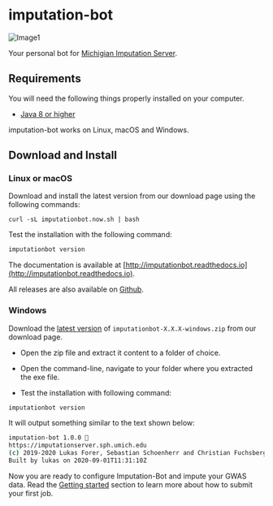 # imputation-bot

![Image1](assets/logo.png)

Your personal bot for [Michigian Imputation Server](https://imputationserver.sph.umich.edu).



## Requirements


You will need the following things properly installed on your computer.

* [Java 8 or higher](http://www.oracle.com/technetwork/java/javase/downloads/jdk8-downloads-2133151.html)

imputation-bot works on Linux, macOS and Windows.

## Download and Install

### Linux or macOS

Download and install the latest version from our download page using the following commands:

```
curl -sL imputationbot.now.sh | bash
```


Test the installation with the following command:

```sh
imputationbot version
```

The documentation is available at [http://imputationbot.readthedocs.io](http://imputationbot.readthedocs.io).

All releases are also available on [Github](https://github.com/lukfor/imputationbot/releases).


### Windows

Download the [latest version](https://github.com/lukfor/imputationbot/releases/latest) of `imputationbot-X.X.X-windows.zip` from our download page.

- Open the zip file and extract it content to a folder of choice.

- Open the command-line, navigate to your folder where you extracted the exe file.

- Test the installation with following command:

```sh
imputationbot version
```

It will output something similar to the text shown below:

```sh
imputation-bot 1.0.0 🤖
https://imputationserver.sph.umich.edu
(c) 2019-2020 Lukas Forer, Sebastian Schoenherr and Christian Fuchsberger
Built by lukas on 2020-09-01T11:31:10Z
```

Now you are ready to configure Imputation-Bot and impute your GWAS data. Read the [Getting started](getting-started) section to learn more about how to submit your first job.

